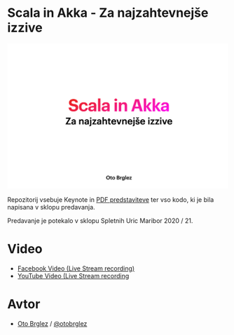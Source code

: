 # Scala in Akka - Za najzahtevnejše izzive

![Scala in Akka - Za najzahtevnješje izzive (Slides)](public/title.png)

Repozitorij vsebuje Keynote in [PDF predstaviteve](public/scala-in-akka_oto-brglez.pdf) ter vso kodo, ki je bila napisana v sklopu predavanja.

Predavanje je potekalo v sklopu Spletnih Uric Maribor 2020 / 21.

# Video

- [Facebook Video (Live Stream recording)](https://www.facebook.com/watch/live/?v=974815349714336&ref=watch_permalink)
- [YouTube Video (Live Stream recording](https://youtu.be/4TlEGJrwv7s?t=456)


# Avtor

- [Oto Brglez](https://github.com/otobrglez) / [@otobrglez](https://twitter.com/otobrglez)



